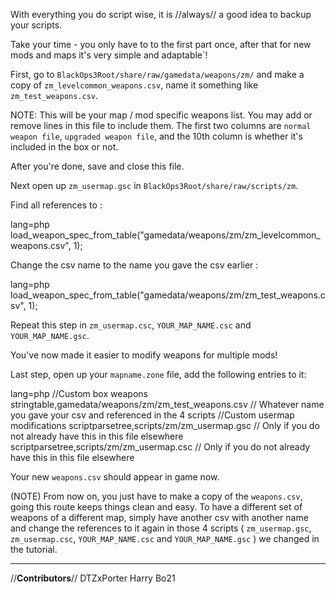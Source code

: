 With everything you do script wise, it is //always// a good idea to backup your scripts.

Take your time - you only have to to the first part once, after that for new mods and maps it's very simple and adaptable`!

First, go to `BlackOps3Root/share/raw/gamedata/weapons/zm/` and make a copy of `zm_levelcommon_weapons.csv`, name it something like `zm_test_weapons.csv`.

NOTE: This will be your map / mod specific weapons list. You may add or remove lines in this file to include them. The first two columns are `normal weapon file`, `upgraded weapon file`, and the 10th column is whether it's included in the box or not.

After you're done, save and close this file. 

Next open up `zm_usermap.gsc` in `BlackOps3Root/share/raw/scripts/zm`.

Find all references to :

lang=php
load_weapon_spec_from_table("gamedata/weapons/zm/zm_levelcommon_weapons.csv", 1);


Change the csv name to the name you gave the csv earlier :

lang=php
load_weapon_spec_from_table("gamedata/weapons/zm/zm_test_weapons.csv", 1);


Repeat this step in `zm_usermap.csc`, `YOUR_MAP_NAME.csc` and `YOUR_MAP_NAME.gsc`.

You've now made it easier to modify weapons for multiple mods!

Last step, open up your `mapname.zone` file, add the following entries to it:


lang=php
//Custom box weapons
stringtable,gamedata/weapons/zm/zm_test_weapons.csv // Whatever name you gave your csv and referenced in the 4 scripts
//Custom usermap modifications
scriptparsetree,scripts/zm/zm_usermap.gsc // Only if you do not already have this in this file elsewhere
scriptparsetree,scripts/zm/zm_usermap.csc // Only if you do not already have this in this file elsewhere


Your new `weapons.csv` should appear in game now.

(NOTE) From now on, you just have to make a copy of the `weapons.csv`, going this route keeps things clean and easy. To have a different set of weapons of a different map, simply have another csv with another name and change the references to it again in those 4 scripts ( `zm_usermap.gsc`, `zm_usermap.csc`, `YOUR_MAP_NAME.csc` and `YOUR_MAP_NAME.gsc` ) we changed in the tutorial.

--- 

//**Contributors**//
DTZxPorter
Harry Bo21
